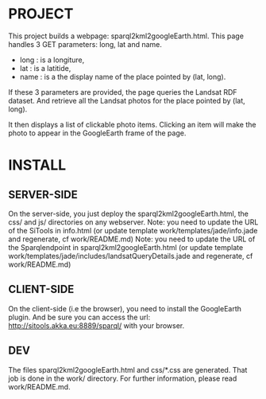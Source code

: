 # PROJECT

This project builds a webpage: sparql2kml2googleEarth.html.
This page handles 3 GET parameters: long, lat and name.

 * long : is a longiture,
 * lat : is a latitide,
 * name : is a the display name of the place pointed by (lat, long).

If these 3 parameters are provided, the page queries the Landsat RDF dataset.
And retrieve all the Landsat photos for the place pointed by (lat, long).

It then displays a list of clickable photo items. 
Clicking an item will make the photo to appear in the GoogleEarth frame of the page.

# INSTALL

## SERVER-SIDE

On the server-side, you just deploy the sparql2kml2googleEarth.html, the css/ and js/ directories
on any webserver.
Note: you need to update the URL of the SiTools in info.html (or update template work/templates/jade/info.jade and regenerate, cf work/README.md)
Note: you need to update the URL of the Sparqlendpoint in sparql2kml2googleEarth.html (or update template work/templates/jade/includes/landsatQueryDetails.jade and regenerate, cf work/README.md)

## CLIENT-SIDE

On the client-side (i.e the browser), you need to install the GoogleEarth plugin.
And be sure you can access the url: http://sitools.akka.eu:8889/sparql/ with your browser.

## DEV

The files sparql2kml2googleEarth.html and css/*.css are generated.
That job is done in the work/ directory.
For further information, please read work/README.md.
